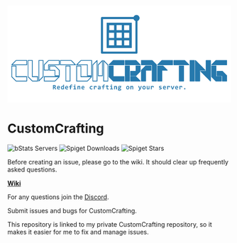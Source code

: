 <div align="center">
  <img src="cc_banner.png" alt="CustomCrafting" />
</div>

# CustomCrafting

![bStats Servers](https://img.shields.io/bstats/servers/3211)
![Spiget Downloads](https://img.shields.io/spiget/downloads/55883)
![Spiget Stars](https://img.shields.io/spiget/stars/55883)

Before creating an issue, please go to the wiki. It should clear up frequently asked questions.

[**Wiki**](https://github.com/WolfyScript/CustomCrafting-Wiki/wiki)

For any questions join the [Discord](https://discord.gg/qGhDTSr).

Submit issues and bugs for CustomCrafting.

This repository is linked to my private CustomCrafting repository, so it makes it easier for me to fix and manage issues.

